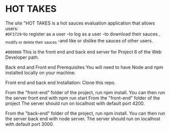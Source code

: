 # HOT TAKES

The site "HOT TAKES is a hot sauces evaluation application that allows users:
<br>
`#DF3729`-to register as a user</sub>
-to log as a user </sub>
-to download their sauces<sub>
-modify or delete their sauces </sub>
-and like or dislike the sauces of other users.



`#000000`
This is the front end and back end server for Project 6 of the Web Developer path.

Back end and Front end Prerequisites You will need to have Node and npm installed locally on your machine.

Front end and back end Installation: Clone this repo. 

From the "front-end" folder of the project, run npm install. You can then run the server front end with npm run start From the "front-end" folder of the project The server should run on localhost with default port 4200.

From the "back-end" folder of the project, run npm install. You can then run the server back end with node server. The server should run on localhost with default port 3000.
